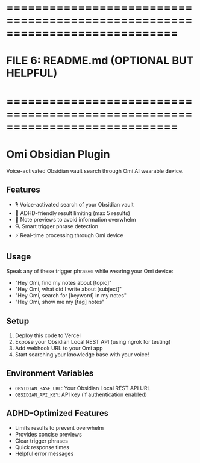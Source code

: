 # ============================================================================
# FILE 6: README.md (OPTIONAL BUT HELPFUL)
# ============================================================================
# Omi Obsidian Plugin

Voice-activated Obsidian vault search through Omi AI wearable device.

## Features
- 🎙️ Voice-activated search of your Obsidian vault
- 🧠 ADHD-friendly result limiting (max 5 results)
- 📝 Note previews to avoid information overwhelm
- 🔍 Smart trigger phrase detection
- ⚡ Real-time processing through Omi device

## Usage
Speak any of these trigger phrases while wearing your Omi device:
- "Hey Omi, find my notes about [topic]"
- "Hey Omi, what did I write about [subject]"
- "Hey Omi, search for [keyword] in my notes"
- "Hey Omi, show me my [tag] notes"

## Setup
1. Deploy this code to Vercel
2. Expose your Obsidian Local REST API (using ngrok for testing)
3. Add webhook URL to your Omi app
4. Start searching your knowledge base with your voice!

## Environment Variables
- `OBSIDIAN_BASE_URL`: Your Obsidian Local REST API URL
- `OBSIDIAN_API_KEY`: API key (if authentication enabled)

## ADHD-Optimized Features
- Limits results to prevent overwhelm
- Provides concise previews
- Clear trigger phrases
- Quick response times
- Helpful error messages
